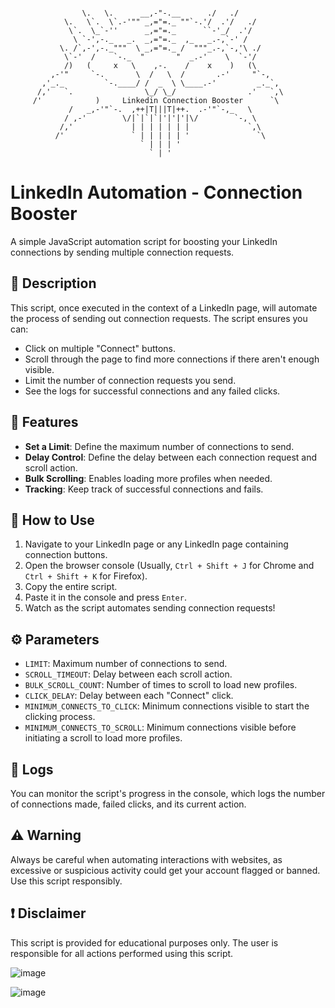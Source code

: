 

```

                \.   \.      __,-"-.__      ./   ./
            \.   \`.  \`.-'"" _,="=._ ""`-.'/  .'/   ./
             \`.  \_`-''      _,="=._      ``-'_/  .'/
              \ `-',-._   _.  _,="=._  ,_   _.-,`-' /
           \. /`,-',-._"""  \ _,="=._ /  """_.-,`-,'\ ./
            \`-'  /    `-._  "       "  _.-'    \  `-'/
            /)   (     x   \    ,-.    /    x    )   (\
         ,-'"     `-.       \  /   \  /       .-'     "`-,
       ,'_._         `-.____/ /  _  \ \____.-'         _._`,
      /,'   `.                \_/ \_/                .'   `,\
     /'            )     Linkedin Connection Booster      `\
             /   _,-'"`-.  ,++|T|||T|++.  .-'"`-,_   \
            / ,-'        \/|`|`|`|'|'|'|\/        `-, \
           /,'             | | | | | | |             `,\
          /'               ` | | | | | '               `\
                             ` | | | '
                               ` | '

```
# LinkedIn Automation - Connection Booster

A simple JavaScript automation script for boosting your LinkedIn connections by sending multiple connection requests.

## 📘 Description

This script, once executed in the context of a LinkedIn page, will automate the process of sending out connection requests. The script ensures you can:
- Click on multiple "Connect" buttons.
- Scroll through the page to find more connections if there aren't enough visible.
- Limit the number of connection requests you send.
- See the logs for successful connections and any failed clicks.

## 🌟 Features

- **Set a Limit**: Define the maximum number of connections to send.
- **Delay Control**: Define the delay between each connection request and scroll action.
- **Bulk Scrolling**: Enables loading more profiles when needed.
- **Tracking**: Keep track of successful connections and fails.

## 🚀 How to Use

1. Navigate to your LinkedIn page or any LinkedIn page containing connection buttons.
2. Open the browser console (Usually, `Ctrl + Shift + J` for Chrome and `Ctrl + Shift + K` for Firefox).
3. Copy the entire script.
4. Paste it in the console and press `Enter`.
5. Watch as the script automates sending connection requests!

## ⚙️ Parameters

- `LIMIT`: Maximum number of connections to send.
- `SCROLL_TIMEOUT`: Delay between each scroll action.
- `BULK_SCROLL_COUNT`: Number of times to scroll to load new profiles.
- `CLICK_DELAY`: Delay between each "Connect" click.
- `MINIMUM_CONNECTS_TO_CLICK`: Minimum connections visible to start the clicking process.
- `MINIMUM_CONNECTS_TO_SCROLL`: Minimum connections visible before initiating a scroll to load more profiles.

## 📜 Logs

You can monitor the script's progress in the console, which logs the number of connections made, failed clicks, and its current action.

## ⚠️ Warning

Always be careful when automating interactions with websites, as excessive or suspicious activity could get your account flagged or banned. Use this script responsibly.

## ❗ Disclaimer

This script is provided for educational purposes only. The user is responsible for all actions performed using this script.



![image](https://user-images.githubusercontent.com/93614373/214266268-ea11936e-5622-4d0a-ac71-4854f2b0f5e1.png)

![image](https://user-images.githubusercontent.com/93614373/214266764-72343741-72f6-445e-94bc-524328690219.png)





